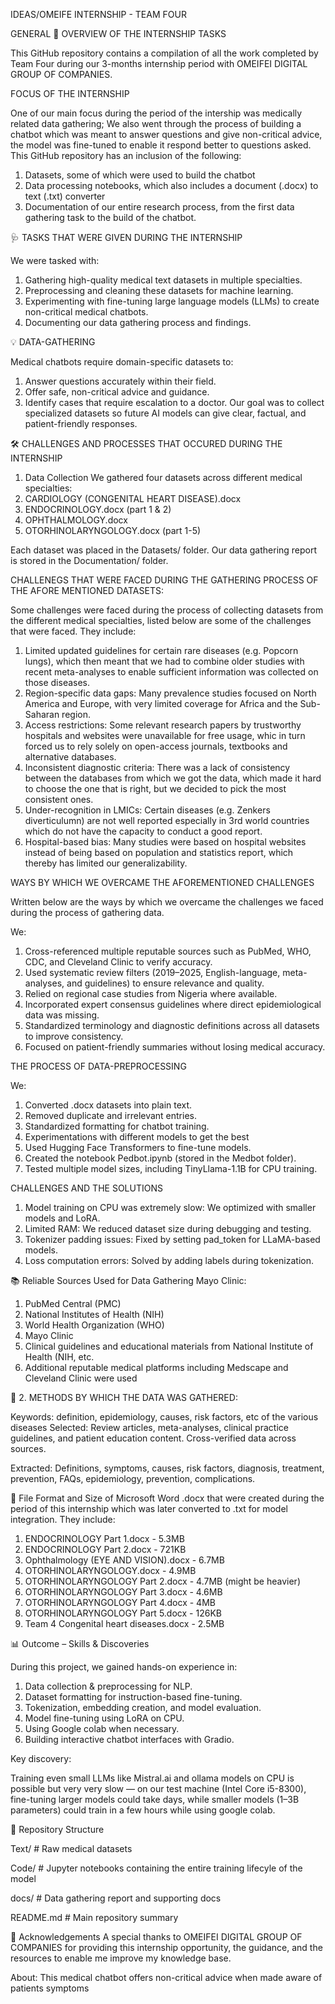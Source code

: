 IDEAS/OMEIFE INTERNSHIP - TEAM FOUR 

GENERAL 📌 OVERVIEW OF THE INTERNSHIP TASKS

This GitHub repository contains a compilation of all the work completed by Team Four during our 3-months internship period with OMEIFEI DIGITAL GROUP OF COMPANIES.

FOCUS OF THE INTERNSHIP

One of our main focus during the period of the intership was medically related data gathering; 
We also went through the process of building a chatbot which was meant to answer questions and give non-critical advice, the model was fine-tuned to enable it respond better to questions asked.
This GitHub repository has an inclusion of the following:
1. Datasets, some of which were used to build the chatbot
2. Data processing notebooks, which also includes a document (.docx) to text (.txt) converter 
3. Documentation of our entire research process, from the first data gathering task to the build of the chatbot.

🩺 TASKS THAT WERE GIVEN DURING THE INTERNSHIP

We were tasked with:
1. Gathering high-quality medical text datasets in multiple specialties.
2. Preprocessing and cleaning these datasets for machine learning.
3. Experimenting with fine-tuning large language models (LLMs) to create non-critical medical chatbots.
4. Documenting our data gathering process and findings.

💡 DATA-GATHERING

Medical chatbots require domain-specific datasets to:
1. Answer questions accurately within their field.
2. Offer safe, non-critical advice and guidance.
3. Identify cases that require escalation to a doctor. Our goal was to collect specialized datasets so future AI models can give clear, factual, and patient-friendly responses.

🛠 CHALLENGES AND PROCESSES THAT OCCURED DURING THE INTERNSHIP

1. Data Collection
We gathered four datasets across different medical specialties:
1. CARDIOLOGY (CONGENITAL HEART DISEASE).docx
2. ENDOCRINOLOGY.docx (part 1 & 2)
3. OPHTHALMOLOGY.docx
4. OTORHINOLARYNGOLOGY.docx (part 1-5)

Each dataset was placed in the Datasets/ folder.
Our data gathering report is stored in the Documentation/ folder.

CHALLENEGS THAT WERE FACED DURING THE GATHERING PROCESS OF THE AFORE MENTIONED DATASETS:

Some challenges were faced during the process of collecting datasets from the different medical specialties, listed below are some of the challenges that were faced. They include: 
1. Limited updated guidelines for certain rare diseases (e.g. Popcorn lungs), which then meant that we had to combine older studies with recent meta-analyses to enable sufficient information was collected on those diseases.
2. Region-specific data gaps: Many prevalence studies focused on North America and Europe, with very limited coverage for Africa and the Sub-Saharan region.
3. Access restrictions: Some relevant research papers by trustworthy hospitals and websites were unavailable for free usage, whic in turn forced us to rely solely on open-access journals, textbooks and alternative databases.
4. Inconsistent diagnostic criteria: There was a lack of consistency between the databases from which we got the data, which made it hard to choose the one that is right, but we decided to pick the most consistent ones.
5. Under-recognition in LMICs: Certain diseases (e.g. Zenkers diverticulumn) are not well reported especially in 3rd world countries which do not have the capacity to conduct a good report.
6. Hospital-based bias: Many studies were based on hospital websites instead of being based on population and statistics report, which thereby has limited our generalizability.

WAYS BY WHICH WE OVERCAME THE AFOREMENTIONED CHALLENGES 

Written below are the ways by which we overcame the challenges we faced during the process of gathering data.

We:
1. Cross-referenced multiple reputable sources such as PubMed, WHO, CDC, and Cleveland Clinic to verify accuracy.
2. Used systematic review filters (2019–2025, English-language, meta-analyses, and guidelines) to ensure relevance and quality.
3. Relied on regional case studies from Nigeria where available.
4. Incorporated expert consensus guidelines where direct epidemiological data was missing.
5. Standardized terminology and diagnostic definitions across all datasets to improve consistency.
6. Focused on patient-friendly summaries without losing medical accuracy.

THE PROCESS OF DATA-PREPROCESSING

We:
1. Converted .docx datasets into plain text.
2. Removed duplicate and irrelevant entries.
3. Standardized formatting for chatbot training.
4. Experimentations with different models to get the best
5. Used Hugging Face Transformers to fine-tune models.
6. Created the notebook Pedbot.ipynb (stored in the Medbot folder).
7. Tested multiple model sizes, including TinyLlama-1.1B for CPU training.

CHALLENGES AND THE SOLUTIONS

1. Model training on CPU was extremely slow: We optimized with smaller models and LoRA.
2. Limited RAM: We reduced dataset size during debugging and testing.
3. Tokenizer padding issues: Fixed by setting pad_token for LLaMA-based models.
4. Loss computation errors: Solved by adding labels during tokenization.

📚 Reliable Sources Used for Data Gathering Mayo Clinic:
1. PubMed Central (PMC)
2. National Institutes of Health (NIH)
3. World Health Organization (WHO)
4. Mayo Clinic
5. Clinical guidelines and educational materials from National Institute of Health (NIH, etc.
6. Additional reputable medical platforms including Medscape and Cleveland Clinic were used

🧪 2. METHODS BY WHICH THE DATA WAS GATHERED:

Keywords: definition, epidemiology, causes, risk factors, etc of the various diseases
Selected: Review articles, meta-analyses, clinical practice guidelines, and patient education content.
Cross-verified data across sources.

Extracted:
Definitions, symptoms, causes, risk factors, diagnosis, treatment, prevention, FAQs, epidemiology, prevention, complications.

💾 File Format and Size of Microsoft Word .docx that were created during the period of this internship which was later converted to .txt for model integration. They include:
1. ENDOCRINOLOGY Part 1.docx - 5.3MB
2. ENDOCRINOLOGY Part 2.docx - 721KB
3. Ophthalmology (EYE AND VISION).docx - 6.7MB
4. OTORHINOLARYNGOLOGY.docx - 4.9MB
5. OTORHINOLARYNGOLOGY Part 2.docx - 4.7MB (might be heavier)
6. OTORHINOLARYNGOLOGY Part 3.docx - 4.6MB
7. OTORHINOLARYNGOLOGY Part 4.docx - 4MB
8. OTORHINOLARYNGOLOGY Part 5.docx - 126KB
9. Team 4 Congenital heart diseases.docx - 2.5MB

📊 Outcome – Skills & Discoveries

During this project, we gained hands-on experience in:
1. Data collection & preprocessing for NLP.
2. Dataset formatting for instruction-based fine-tuning.
3. Tokenization, embedding creation, and model evaluation.
4. Model fine-tuning using LoRA on CPU.
5. Using Google colab when necessary.
6. Building interactive chatbot interfaces with Gradio.

Key discovery:

Training even small LLMs like Mistral.ai and ollama models on CPU is possible but very very slow —
on our test machine (Intel Core i5-8300), fine-tuning larger models could take days, while smaller models (1–3B parameters) could train in a few hours while using google colab.

📂 Repository Structure

Text/ # Raw medical datasets

Code/ # Jupyter notebooks containing the entire training lifecyle of the model

docs/ # Data gathering report and supporting docs

README.md # Main repository summary

🙏 Acknowledgements
A special thanks to OMEIFEI DIGITAL GROUP OF COMPANIES for providing this internship opportunity, the guidance, and the resources to enable me improve my knowledge base.

About:
This medical chatbot offers non-critical advice when made aware of patients symptoms

